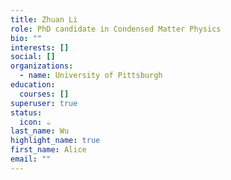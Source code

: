 ```yaml
---
title: Zhuan Li
role: PhD candidate in Condensed Matter Physics
bio: ""
interests: []
social: []
organizations:
  - name: University of Pittsburgh
education:
  courses: []
superuser: true
status:
  icon: ☕️
last_name: Wu
highlight_name: true
first_name: Alice
email: ""
---
```

